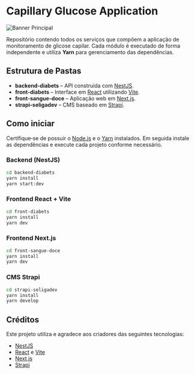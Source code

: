 # Capillary Glucose Application

![Banner Principal](docs/banner-main.png)

Repositório contendo todos os serviços que compõem a aplicação de monitoramento de glicose capilar. Cada módulo é executado de forma independente e utiliza **Yarn** para gerenciamento das dependências.

## Estrutura de Pastas

- **backend-diabets** – API construída com [NestJS](https://nestjs.com/).
- **front-diabets** – Interface em [React](https://reactjs.org/) utilizando [Vite](https://vitejs.dev/).
- **front-sangue-doce** – Aplicação web em [Next.js](https://nextjs.org/).
- **strapi-seligadev** – CMS baseado em [Strapi](https://strapi.io/).

## Como iniciar

Certifique‑se de possuir o [Node.js](https://nodejs.org/) e o [Yarn](https://yarnpkg.com/) instalados. Em seguida instale as dependências e execute cada projeto conforme necessário.

### Backend (NestJS)
```bash
cd backend-diabets
yarn install
yarn start:dev
```

### Frontend React + Vite
```bash
cd front-diabets
yarn install
yarn dev
```

### Frontend Next.js
```bash
cd front-sangue-doce
yarn install
yarn dev
```

### CMS Strapi
```bash
cd strapi-seligadev
yarn install
yarn develop
```

## Créditos

Este projeto utiliza e agradece aos criadores das seguintes tecnologias:

- [NestJS](https://nestjs.com/)
- [React](https://reactjs.org/) e [Vite](https://vitejs.dev/)
- [Next.js](https://nextjs.org/)
- [Strapi](https://strapi.io/)

